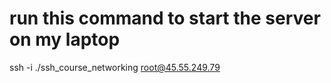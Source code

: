 # run this command to start the server on my laptop

ssh -i ./ssh_course_networking root@45.55.249.79

